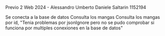 Previo 2 Web 2024 - Alessandro Umberto Daniele Saltarin 1152194

Se conecta a la base de datos 
Consulta los mangas
Consulta los mangas por id, "Tenia problemas por jsonIgnore pero no se pudo comprobar si funciona por multiples conexiones en la base de datos"
